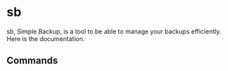 # sb
sb, Simple Backup, is a tool to be able to manage your backups efficiently. Here is the documentation.

## Commands
